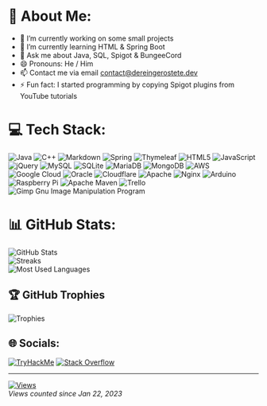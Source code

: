 # 💫 About Me:
 - 🔭 I’m currently working on some small projects
 - 🌱 I’m currently learning HTML & Spring Boot
 - 💬 Ask me about Java, SQL, Spigot & BungeeCord
 - 😄 Pronouns: He / Him
 - 📫 Contact me via email contact@dereingerostete.dev
 - ⚡ Fun fact: I started programming by copying Spigot plugins from YouTube tutorials

# 💻 Tech Stack:
![Java](https://img.shields.io/badge/java-%23ED8B00.svg?style=for-the-badge&logo=java&logoColor=white) ![C++](https://img.shields.io/badge/c++-%2300599C.svg?style=for-the-badge&logo=c%2B%2B&logoColor=white) ![Markdown](https://img.shields.io/badge/markdown-%23000000.svg?style=for-the-badge&logo=markdown&logoColor=white) ![Spring](https://img.shields.io/badge/spring-%236DB33F.svg?style=for-the-badge&logo=spring&logoColor=white) ![Thymeleaf](https://img.shields.io/badge/Thymeleaf-%23005C0F.svg?style=for-the-badge&logo=Thymeleaf&logoColor=white) ![HTML5](https://img.shields.io/badge/html5-%23E34F26.svg?style=for-the-badge&logo=html5&logoColor=white) ![JavaScript](https://img.shields.io/badge/javascript-%23323330.svg?style=for-the-badge&logo=javascript&logoColor=%23F7DF1E) ![jQuery](https://img.shields.io/badge/jquery-%230769AD.svg?style=for-the-badge&logo=jquery&logoColor=white) ![MySQL](https://img.shields.io/badge/mysql-%2300f.svg?style=for-the-badge&logo=mysql&logoColor=white) ![SQLite](https://img.shields.io/badge/sqlite-%2307405e.svg?style=for-the-badge&logo=sqlite&logoColor=white) ![MariaDB](https://img.shields.io/badge/MariaDB-003545?style=for-the-badge&logo=mariadb&logoColor=white) ![MongoDB](https://img.shields.io/badge/MongoDB-%234ea94b.svg?style=for-the-badge&logo=mongodb&logoColor=white) ![AWS](https://img.shields.io/badge/AWS-%23FF9900.svg?style=for-the-badge&logo=amazon-aws&logoColor=white) ![Google Cloud](https://img.shields.io/badge/Google%20Cloud-%234285F4.svg?style=for-the-badge&logo=google-cloud&logoColor=white) ![Oracle](https://img.shields.io/badge/Oracle-F80000?style=for-the-badge&logo=oracle&logoColor=white) ![Cloudflare](https://img.shields.io/badge/Cloudflare-F38020?style=for-the-badge&logo=Cloudflare&logoColor=white) ![Apache](https://img.shields.io/badge/apache-%23D42029.svg?style=for-the-badge&logo=apache&logoColor=white) ![Nginx](https://img.shields.io/badge/nginx-%23009639.svg?style=for-the-badge&logo=nginx&logoColor=white) ![Arduino](https://img.shields.io/badge/-Arduino-00979D?style=for-the-badge&logo=Arduino&logoColor=white) ![Raspberry Pi](https://img.shields.io/badge/-RaspberryPi-C51A4A?style=for-the-badge&logo=Raspberry-Pi) ![Apache Maven](https://img.shields.io/badge/Apache%20Maven-C71A36?style=for-the-badge&logo=Apache%20Maven&logoColor=white) ![Trello](https://img.shields.io/badge/Trello-%23026AA7.svg?style=for-the-badge&logo=Trello&logoColor=white) ![Gimp Gnu Image Manipulation Program](https://img.shields.io/badge/Gimp-657D8B?style=for-the-badge&logo=gimp&logoColor=FFFFFF)
# 📊 GitHub Stats:
![GitHub Stats](https://github-readme-stats.vercel.app/api?username=DerEingerostete&theme=dark&hide_border=false&include_all_commits=true&count_private=true)<br/>
![Streaks](https://github-readme-streak-stats.herokuapp.com/?user=DerEingerostete&theme=dark&hide_border=false)<br/>
![Most Used Languages](https://github-readme-stats.vercel.app/api/top-langs/?username=DerEingerostete&theme=dark&hide_border=false&include_all_commits=true&count_private=true&layout=compact)

## 🏆 GitHub Trophies
![Trophies](https://github-profile-trophy.vercel.app/?username=DerEingerostete&theme=discord&no-frame=false&no-bg=true&margin-w=4)

## 🌐 Socials:
[![TryHackMe](https://img.shields.io/badge/-TryHackMe-c11111?logo=TryHackMe&style=for-the-badge)](https://tryhackme.com/p/DerEingerostete)  [![Stack Overflow](https://img.shields.io/badge/-Stackoverflow-FE7A16?logo=stack-overflow&logoColor=white&style=for-the-badge)](https://stackoverflow.com/users/13477803)

---
[![Views](https://komarev.com/ghpvc/?username=dereingerostete&label=Profile%20views&color=0e75b6&style=for-the-badge)](https://komarev.com/ghpvc)
<br/>*Views counted since Jan 22, 2023*

<!-- Proudly created with GPRM ( https://gprm.itsvg.in ) with some edits by myself -->
